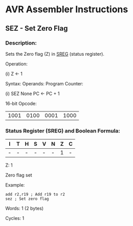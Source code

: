 AVR Assembler Instructions
==========================

SEZ - Set Zero Flag
-------------------

### <a href="" id="N1974D"></a> Description:

Sets the Zero flag (Z) in <a href="avrassembler.wb_nomenclature.html#avrassembler.Status_Register" class="xref" title="SREG : Status register">SREG</a> (status register).

Operation:

(i) Z ← 1

Syntax: Operands: Program Counter:

(i) SEZ None PC ← PC + 1

16-bit Opcode:

|      |      |      |      |
|------|------|------|------|
| 1001 | 0100 | 0001 | 1000 |

### <a href="" id="N19784"></a> Status Register (SREG) and Boolean Formula:

| I   | T   | H   | S   | V   | N   | Z   | C   |
|-----|-----|-----|-----|-----|-----|-----|-----|
| -   | -   | -   | -   | -   | -   | 1   | -   |

Z: 1

Zero flag set

Example:

``` programlisting
add r2,r19 ; Add r19 to r2
sez ; Set zero flag
```

Words: 1 (2 bytes)

Cycles: 1
